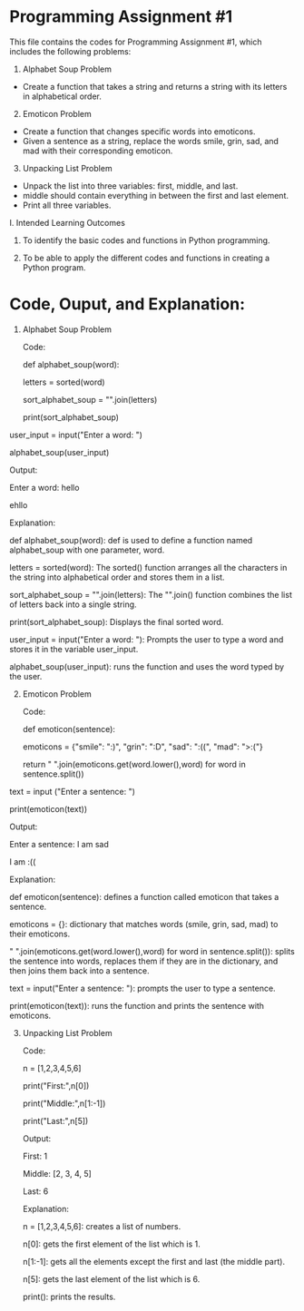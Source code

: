 # Programming Assignment #1

This file contains the codes for Programming Assignment #1, which includes the following problems:

1. Alphabet Soup Problem
- Create a function that takes a string and returns a string with its letters in alphabetical order.

2. Emoticon Problem
- Create a function that changes specific words into emoticons.
- Given a sentence as a string, replace the words smile, grin, sad, and mad with their corresponding emoticon.

3. Unpacking List Problem
- Unpack the list into three variables: first, middle, and last.
- middle should contain everything in between the first and last element.
- Print all three variables.

I. Intended Learning Outcomes

1. To identify the basic codes and functions in Python programming.

2.  To be able to apply the different codes and functions in creating a Python program.

# Code, Ouput, and Explanation:

1. Alphabet Soup Problem
   
   
   
   Code:
   
   
   def alphabet_soup(word):
   
   
   letters = sorted(word)
   
   
   sort_alphabet_soup = "".join(letters)
   
   
   print(sort_alphabet_soup)
   

user_input = input("Enter a word: ")


alphabet_soup(user_input)



   Output:
   
   Enter a word: hello
   
   
   ehllo

   Explanation: 
   
   
   def alphabet_soup(word): def is used to define a function named alphabet_soup with one parameter, word.
   
   
   letters = sorted(word): The sorted() function arranges all the characters in the string into alphabetical order and stores them in a list.
   
   
   sort_alphabet_soup = "".join(letters): The "".join() function combines the list of letters back into a single string.
   
   
   print(sort_alphabet_soup): Displays the final sorted word.
   
   
   user_input = input("Enter a word: "): Prompts the user to type a word and stores it in the variable user_input.
   
   
   alphabet_soup(user_input): runs the function and uses the word typed by the user.
   
   
2. Emoticon Problem
   
   
   Code:
   
   
   def emoticon(sentence):
   
   
    emoticons = {"smile": ":)", "grin": ":D", "sad": ":((", "mad": ">:("}
   
   
    return " ".join(emoticons.get(word.lower(),word) for word in sentence.split())
   

text = input ("Enter a sentence: ")


print(emoticon(text))


   Output: 
   
   
   Enter a sentence: I am sad
   
   
   I am :((
   

   Explanation: 
   
   
   def emoticon(sentence): defines a function called emoticon that takes a sentence.
   
   
   emoticons = {}: dictionary that matches words (smile, grin, sad, mad) to their emoticons.
   
   
   " ".join(emoticons.get(word.lower(),word) for word in sentence.split()): splits the sentence into words, replaces them 
   if they are in the dictionary, and then joins them back into a sentence.
   
   
   text = input("Enter a sentence: "): prompts the user to type a sentence.
   
   
   print(emoticon(text)): runs the function and prints the sentence with emoticons.
   

3. Unpacking List Problem
   
   
   Code:
   
   
   n = [1,2,3,4,5,6]
   
   
   print("First:",n[0])
   
   
   print("Middle:",n[1:-1])
   
   
   print("Last:",n[5])
   

   Output:
   
   
   First: 1
   
   
   Middle: [2, 3, 4, 5]
   
   
   Last: 6
   

   Explanation:
   
   
   n = [1,2,3,4,5,6]: creates a list of numbers.
   
   
   n[0]: gets the first element of the list which is 1.
   
   
   n[1:-1]: gets all the elements except the first and last (the middle part).
   
   
   n[5]: gets the last element of the list which is 6.
   
   
   print(): prints the results.


   

